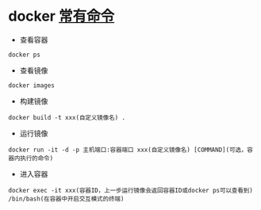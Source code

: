 # docker [常有命令](https://blog.csdn.net/qq_45547688/article/details/125785419)

- 查看容器
```
docker ps
```

- 查看镜像
```
docker images
```

- 构建镜像
```
docker build -t xxx(自定义镜像名) .
```

- 运行镜像
```
docker run -it -d -p 主机端口:容器端口 xxx(自定义镜像名) [COMMAND](可选，容器内执行的命令)
```

- 进入容器
```
docker exec -it xxx(容器ID，上一步运行镜像会返回容器ID或docker ps可以查看到) /bin/bash(在容器中开启交互模式的终端)
```
